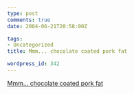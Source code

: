 ```yaml
---
type: post
comments: true
date: 2004-06-21T20:58:00Z

tags:
- Uncategorized
title: Mmm... chocolate coated pork fat

wordpress_id: 342
---
```


[Mmm… chocolate coated pork fat](http://news.bbc.co.uk/1/hi/world/europe/3825221.stm)
